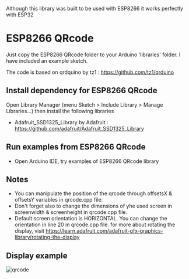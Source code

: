 Although this library was built to be used with ESP8266 it works perfectly with ESP32 
# ESP8266 QRcode

Just copy the ESP8266 QRcode folder to your Arduino 'libraries' folder. I have included an example sketch.

The code is based on qrdquino by tz1 : https://github.com/tz1/qrduino

## Install dependency for ESP8266 QRcode
Open Library Manager (menu Sketch > Include Library > Manage Libraries…) then install the following libraries
- Adafruit_SSD1325_Library by Adafruit : https://github.com/adafruit/Adafruit_SSD1325_Library

## Run examples from ESP8266 QRcode
- Open Arduino IDE, try examples of ESP8266 QRcode library

## Notes
- You can manipulate the position of the qrcode through offsetsX & offsetsY variables in qrcode.cpp file.
- Don't forget also to change the dimensions of yhe used screen in screenwidth & screenheight in qrcode.cpp file.
- Default screen orientation is HORIZONTAL. You can change the orientation in line 20 in qrcode.cpp file.
for more about rotating the display, visit https://learn.adafruit.com/adafruit-gfx-graphics-library/rotating-the-display





## Display example
![qrcode](src/img/qrcode.JPG?raw=true)
